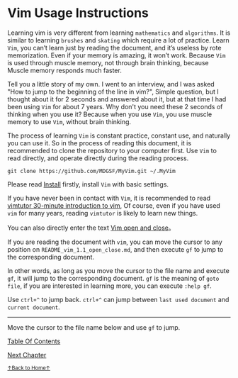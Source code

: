 # Vim Usage Instructions

Learning vim is very different from learning `mathematics` and `algorithms`.
It is similar to learning `brushes` and `skating` which require a lot of
practice. Learn `Vim`, you can’t learn just by reading the document,
and it’s useless by rote memorization. Even if your memory is amazing,
it won’t work. Because `Vim` is used through muscle memory,
not through brain thinking, because Muscle memory responds much faster.

Tell you a little story of my own. I went to an interview, and I was asked
"How to jump to the beginning of the line in vim?", Simple question,
but I thought about it for 2 seconds and answered about it,
but at that time I had been using `Vim` for about 7 years.
Why don't you need these 2 seconds of thinking when you use it?
Because when you use `Vim`, you use muscle memory to use `Vim`,
without brain thinking.

The process of learning `Vim` is constant practice, constant use, and naturally
you can use it. So in the process of reading this document, it is recommended
to clone the repository to your computer first. Use `Vim` to read directly,
and operate directly during the reading process.

```
git clone https://github.com/MDGSF/MyVim.git ~/.MyVim
```

Please read [Install](README_03_install.md) firstly, install `Vim` with basic
settings.

If you have never been in contact with `Vim`, it is recommended to read
[vimtutor 30-minute introduction to vim](README_vim_tutor.md),
Of course, even if you have used `vim` for many years, reading `vimtutor`
is likely to learn new things.


You can also directly enter the text
[Vim open and close](README_vim_1.1_open_close.md)。

If you are reading the document with `vim`, you can move the cursor to any
position on `README_vim_1.1_open_close.md`, and then execute `gf` to jump to
the corresponding document.


In other words, as long as you move the cursor to the file name and
execute `gf`, it will jump to the corresponding document. `gf` is the meaning
of `goto file`, if you are interested in learning more,
you can execute `:help gf`.

Use `ctrl+^` to jump back. `ctrl+^` can jump between
`last used document` and `current document`.

* * *

Move the cursor to the file name below and use `gf` to jump.

[Table Of Contents](README.md)

[Next Chapter](README_vim_1.1_open_close.md)

<a href='https://github.com/MDGSF/MyVim'><small>↑Back to Home↑</small></a>

